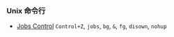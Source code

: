 ### Unix 命令行

- [Jobs Control](command-line/jobs-control.md) `Control+Z`, `jobs`, `bg`, `&`, `fg`, `disown`, `nohup`
